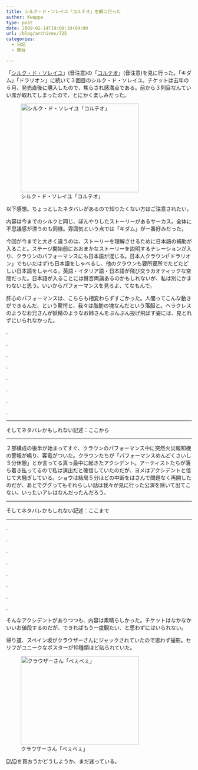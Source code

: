 ```yaml
---
title: シルク・ド・ソレイユ「コルテオ」を観に行った
author: Kwappa
type: post
date: 2009-02-14T19:00:10+09:00
url: /blog/archives/725
categories:
  - 日記
  - 舞台

---
```

「<a href="http://www.cirquedusoleil.com/world/ja/jp/index.asp" target="_blank" rel="noopener noreferrer">シルク・ド・ソレイユ</a>」(音注意)の「<a href="http://www.corteo.jp/" target="_blank" rel="noopener noreferrer">コルテオ<a />」(音注意)を見に行った。「キダム」「ドラリオン」に続いて３回目のシルク・ド・ソレイユ。チケットは去年の６月、発売直後に購入したので、焦らされ感満点である。前から３列目なんていい席が取れてしまったので、とにかく楽しみだった。<br /> <figure id="attachment_726" aria-describedby="caption-attachment-726" style="width: 320px" class="wp-caption aligncenter"></a><img src="/blog/images/2009/02/09-02-14_16-07.jpg" alt="シルク・ド・ソレイユ「コルテオ」" title="シルク・ド・ソレイユ「コルテオ」" width="320" height="240" class="size-medium wp-image-726" /><figcaption id="caption-attachment-726" class="wp-caption-text">シルク・ド・ソレイユ「コルテオ」</figcaption></figure>
  
以下感想。ちょっとしたネタバレがあるので知りたくない方はご注意されたい。
  
<!--more-->


  
内容は今までのシルクと同じ、ぼんやりしたストーリーがあるサーカス。全体に不思議感が漂うのも同様。雰囲気という点では「キダム」が一番好みだった。
  
今回が今までと大きく違うのは、ストーリーを理解させるために日本語の補助が入ること。ステージ開始前におおまかなストーリーを説明するナレーションが入り、クラウンのパフォーマンスにも日本語が混じる。日本人クラウン(「ドラリオン」でもいたはず)も日本語をしゃべるし、他のクラウンも要所要所でたどたどしい日本語をしゃべる。英語・イタリア語・日本語が飛び交うカオティックな空間だった。日本語が入ることには賛否両論あるのかもしれないが、私は別にかまわないと思う。いいからパフォーマンスを見ろよ、てなもんで。
  
肝心のパフォーマンスは、こちらも相変わらずすごかった。人間ってこんな動きができるんだ、という驚愕と、我々は脂肪の塊なんだという落胆と。ヘラクレスのようなお兄さんが妖精のようなお姉さんをぶんぶん投げ飛ばす姿には、見とれずにいられなかった。
  
.
  
.
  
.
  
.
  
.
  
.
  
.
  
.

* * *

そしてネタバレかもしれない記述：ここから

* * *

２部構成の後半が始まってすぐ、クラウンのパフォーマンス中に突然火災報知機の警報が鳴り、客電がついた。クラウンたちが「パフォーマンスめんどくさいし５分休憩」とか言ってる真っ最中に起きたアクシデント。アーティストたちが落ち着き払ってるので私は演出だと確信していたのだが、ヨメはアクシデントと信じて大騒ぎしている。ショウは結局５分ほどの中断をはさんで問題なく再開したのだが、あとでググってもそれらしい話は我々が見に行った公演を除いて出てこない。いったいアレはなんだったんだろう。

* * *

そしてネタバレかもしれない記述：ここまで

* * *

.
  
.
  
.
  
.
  
.
  
.
  
.
  
.
  
そんなアクシデントがありつつも、内容は素晴らしかった。チケットはなかなかいいお値段するのだが、できればもう一度観たい、と思わずにはいられない。
  
帰り道、スペイン坂がクラウザーさんにジャックされていたので思わず撮影。セリフがユニークなポスターが10種類ほど貼られていた。<figure id="attachment_727" aria-describedby="caption-attachment-727" style="width: 320px" class="wp-caption aligncenter"><img src="/blog/images/2009/02/09-02-14_19-25.jpg" alt="クラウザーさん「べぇべぇ」" title="クラウザーさん「べぇべぇ」" width="320" height="240" class="size-medium wp-image-727" /><figcaption id="caption-attachment-727" class="wp-caption-text">クラウザーさん「べぇべぇ」</figcaption></figure><a href="http://www.amazon.co.jp/exec/obidos/ASIN/B0016H39GS/bottomline02-22" target="_blank" rel="noopener noreferrer">DVD</a>を買おうかどうしようか、まだ迷っている。
